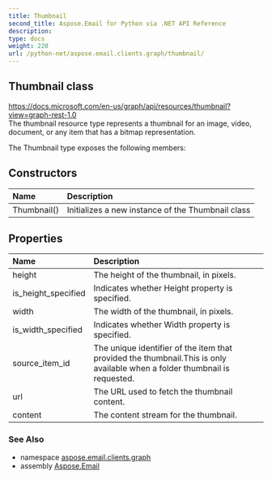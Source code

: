 ```yaml
---
title: Thumbnail
second_title: Aspose.Email for Python via .NET API Reference
description: 
type: docs
weight: 220
url: /python-net/aspose.email.clients.graph/thumbnail/
---
```


## Thumbnail class

https://docs.microsoft.com/en-us/graph/api/resources/thumbnail?view=graph-rest-1.0<br/>            The thumbnail resource type represents a thumbnail for an image, video, document, or any item that has a bitmap representation.

The Thumbnail type exposes the following members:
## Constructors
| Name | Description |
| :- | :- |
|Thumbnail()|Initializes a new instance of the Thumbnail class|
## Properties
| Name | Description |
| :- | :- |
|height|The height of the thumbnail, in pixels.|
|is_height_specified|Indicates whether Height property is specified.|
|width|The width of the thumbnail, in pixels.|
|is_width_specified|Indicates whether Width property is specified.|
|source_item_id|The unique identifier of the item that provided the thumbnail.This is only available when a folder thumbnail is requested.|
|url|The URL used to fetch the thumbnail content.|
|content|The content stream for the thumbnail.|

### See Also

* namespace [aspose.email.clients.graph](/email/python-net/aspose.email.clients.graph/)
* assembly [Aspose.Email](/email/python-net/)

